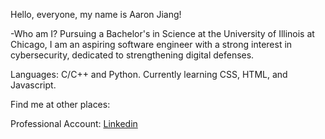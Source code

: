 Hello, everyone, my name is Aaron Jiang!

-Who am I? 
Pursuing a Bachelor's in Science at the University of Illinois at Chicago, I am an aspiring software engineer with a strong interest in cybersecurity, dedicated to strengthening digital defenses.

Languages: C/C++ and Python. Currently learning CSS, HTML, and Javascript.

Find me at other places:

Professional Account: [Linkedin](www.linkedin.com/in/aaronjiang1)
